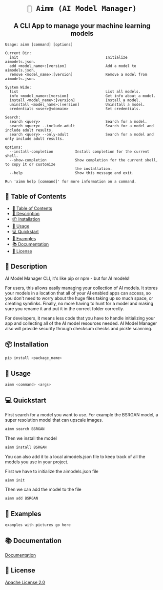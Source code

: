 <div align="center">
  
# `🤖 Aimm (AI Model Manager)`
## **A CLI App to manage your machine learning models**

</div>

```
Usage: aimm [command] [options]

Current Dir:
  init                                        Initialize aimodels.json.
  add <model_name>:[version]                  Add a model to aimodels.json.
  remove <model_name>:[version]               Remove a model from aimodels.json.

System Wide:
  list                                        List all models.
  info <model_name>:[version]                 Get info about a model.
  install <model_name>:[version]              Install a model.
  uninstall <model_name>:[version]            Uninstall a model.
  credentials <user>@<domain>                 Set credentials.

Search:
  search <query>                              Search for a model.
  search <query> --include-adult              Search for a model and include adult results.
  search <query> --only-adult                 Search for a model and only include adult results.

Options:
  --install-completion          Install completion for the current shell.
  --show-completion             Show completion for the current shell, to copy it or customize
                                the installation.
  --help                        Show this message and exit.

Run 'aimm help [command]' for more information on a command.
```


## 📖 Table of Contents

- [📖 Table of Contents](#-table-of-contents)
- [📝 Description](#-description)
- [📦 Installation](#-installation)
- [📃 Usage](#-usage)
- [💻 Quickstart](#-quickstart)
- [📒 Examples](#-examples)
- [📚 Documentation](#-documentation)
- [📜 License](#-license)

## 📝 Description

AI Model Manager CLI, it's like pip or npm - but for AI models!

For users, this allows easily managing your collection of AI models. It stores your models in a location that all of your AI enabled apps can access, so you don't need to worry about the huge files taking up so much space, or creating symlinks. Finally, no more having to hunt for a model and making sure you rename it and put it in the correct folder correctly. 

For developers, it means less code that you have to handle initializing your app and collecting all of the AI model resources needed. AI Model Manager also will provide security through checksum checks and pickle scanning.

## 📦 Installation

```bash
pip install <package_name>
```

## 📝 Usage

```bash
aimm <command> <args>
```

## 💻 Quickstart

First search for a model you want to use. For example the BSRGAN model, a super resolution model that can upscale images.

```bash
aimm search BSRGAN
```

Then we install the model

```bash
aimm install BSRGAN
```

You can also add it to a local aimodels.json file to keep track of all the models you use in your project.


First we have to initialize the aimodels.json file


```bash
aimm init
```

Then we can add the model to the file

```bash
aimm add BSRGAN
```


## 📒 Examples

```bash
examples with pictures go here
```

## 📚 Documentation

[Documentation](https://docs.<package_name>.com)

## 📜 License

[Apache License 2.0](./LICENSE.md)
